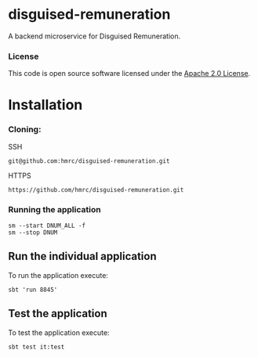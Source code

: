 
# disguised-remuneration

A backend microservice for Disguised Remuneration.

### License

This code is open source software licensed under the [Apache 2.0 License]("http://www.apache.org/licenses/LICENSE-2.0.html").

# Installation
### Cloning:

SSH
```
git@github.com:hmrc/disguised-remuneration.git
```
HTTPS
```
https://github.com/hmrc/disguised-remuneration.git
```
### Running the application

```
sm --start DNUM_ALL -f
sm --stop DNUM
```

## Run the individual application 

To run the application execute:

```
sbt 'run 8845'  
```

## Test the application

To test the application execute:

```
sbt test it:test 
```
